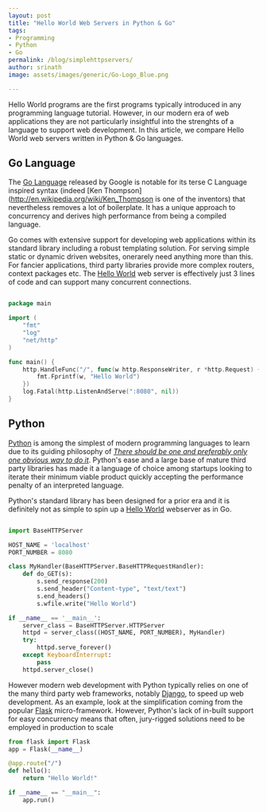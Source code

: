 ```yaml
---
layout: post
title: "Hello World Web Servers in Python & Go"
tags:
- Programming
- Python
- Go
permalink: /blog/simplehttpservers/
author: srinath
image: assets/images/generic/Go-Logo_Blue.png

---
```


Hello World programs are the first programs typically introduced in any
programming language tutorial. However, in our modern era of web applications
they are not particularly insightful into the strenghts of a language to support
web development. In this article, we compare Hello World web servers written in 
Python & Go languages.

## Go Language
The [Go Language](http://golang.org/) released by Google is notable for its terse C Language inspired 
syntax (indeed [Ken Thompson](http://en.wikipedia.org/wiki/Ken_Thompson is one of the inventors) 
that nevertheless removes a lot of boilerplate. It has a unique approach to concurrency 
and derives high performance from being a compiled language. 

Go comes with extensive support for developing web applications within its
standard library including a robust templating solution. For serving simple static 
or dynamic driven websites, onerarely need anything more than this. 
For fancier applications, third party libraries provide more complex routers, 
context packages etc. The [Hello World](/code/helloworld.go) web server is 
effectively just 3 lines of code and can support many concurrent connections.

```go

package main

import (
    "fmt"
    "log"
    "net/http"
)

func main() {
    http.HandleFunc("/", func(w http.ResponseWriter, r *http.Request) {
        fmt.Fprintf(w, "Hello World")
    })
    log.Fatal(http.ListenAndServe(":8080", nil))
}

```

## Python
[Python](https://www.python.org/) is among the simplest of modern programming languages to learn due to its guiding
philosophy of [_There should be one and preferably only one obvious way to do it_](http://legacy.python.org/dev/peps/pep-0020/).
Python's ease and a large base of mature third party libraries has made it a language
of choice among startups looking to iterate their minimum viable product quickly accepting
the performance penalty of an interpreted language.

Python's standard library has been designed for a prior era and it is definitely 
not as simple to spin up a [Hello World](/code/helloworld.py) webserver as in Go. 

```python

import BaseHTTPServer

HOST_NAME = 'localhost'
PORT_NUMBER = 8080

class MyHandler(BaseHTTPServer.BaseHTTPRequestHandler):
    def do_GET(s):
        s.send_response(200)
        s.send_header("Content-type", "text/text")
        s.end_headers()
        s.wfile.write("Hello World")

if __name__ == '__main__':
    server_class = BaseHTTPServer.HTTPServer
    httpd = server_class((HOST_NAME, PORT_NUMBER), MyHandler)
    try:
        httpd.serve_forever()
    except KeyboardInterrupt:
        pass
    httpd.server_close()

```

However modern web development with Python typically relies on one of the 
many third party web frameworks, notably [Django](https://www.djangoproject.com/), to speed up web development. 
As an example, look at the simplification coming from the popular [Flask](http://flask.pocoo.org/) micro-framework.
However, Python's lack of in-built support for easy concurrency means that often, 
jury-rigged solutions need to be employed in production to scale

```python
from flask import Flask
app = Flask(__name__)

@app.route("/")
def hello():
    return "Hello World!"

if __name__ == "__main__":
    app.run()
```